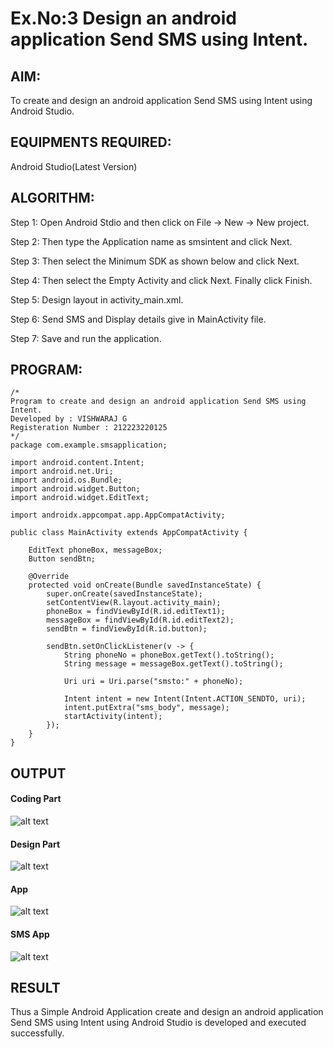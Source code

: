 
# Ex.No:3 Design an android application Send SMS using Intent.


## AIM:

To create and design an android application Send SMS using Intent using Android Studio.

## EQUIPMENTS REQUIRED:

Android Studio(Latest Version)

## ALGORITHM:

Step 1: Open Android Stdio and then click on File -> New -> New project.

Step 2: Then type the Application name as smsintent and click Next. 

Step 3: Then select the Minimum SDK as shown below and click Next.

Step 4: Then select the Empty Activity and click Next. Finally click Finish.

Step 5: Design layout in activity_main.xml.

Step 6: Send SMS and Display details give in MainActivity file.

Step 7: Save and run the application.

## PROGRAM:
```
/*
Program to create and design an android application Send SMS using Intent.
Developed by : VISHWARAJ G
Registeration Number : 212223220125
*/
package com.example.smsapplication;

import android.content.Intent;
import android.net.Uri;
import android.os.Bundle;
import android.widget.Button;
import android.widget.EditText;

import androidx.appcompat.app.AppCompatActivity;

public class MainActivity extends AppCompatActivity {

    EditText phoneBox, messageBox;
    Button sendBtn;

    @Override
    protected void onCreate(Bundle savedInstanceState) {
        super.onCreate(savedInstanceState);
        setContentView(R.layout.activity_main);
        phoneBox = findViewById(R.id.editText1);
        messageBox = findViewById(R.id.editText2);
        sendBtn = findViewById(R.id.button);

        sendBtn.setOnClickListener(v -> {
            String phoneNo = phoneBox.getText().toString();
            String message = messageBox.getText().toString();

            Uri uri = Uri.parse("smsto:" + phoneNo);

            Intent intent = new Intent(Intent.ACTION_SENDTO, uri);
            intent.putExtra("sms_body", message);
            startActivity(intent);
        });
    }
}
```

## OUTPUT

#### Coding Part
![alt text](Output_Images/Coding_Part.png)

#### Design Part
![alt text](Output_Images/Design_Part.png)

#### App
![alt text](Output_Images/App.jpg)

#### SMS App
![alt text](Output_Images/Chat_App.jpg)

## RESULT
Thus a Simple Android Application create and design an android application Send SMS using Intent using Android Studio is developed and executed successfully.
